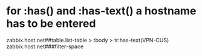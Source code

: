 
# for :has() and :has-text() a hostname has to be entered
zabbix.host.net##table.list-table > tbody > tr:has-text(VPN-CUS)
zabbix.host.net###filter-space

